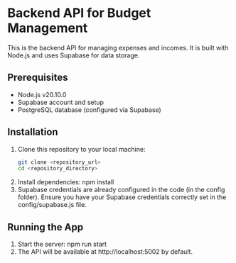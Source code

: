# Backend API for Budget Management

This is the backend API for managing expenses and incomes. It is built with Node.js and uses Supabase for data storage.

## Prerequisites

- Node.js v20.10.0
- Supabase account and setup
- PostgreSQL database (configured via Supabase)

## Installation

1. Clone this repository to your local machine:
   ```bash
   git clone <repository_url>
   cd <repository_directory>
2. Install dependencies:
    npm install
3. Supabase credentials are already configured in the code (in the config folder). Ensure you have your Supabase credentials correctly set in the config/supabase.js file.

## Running the App

1. Start the server:
    npm run start
2. The API will be available at http://localhost:5002 by default.